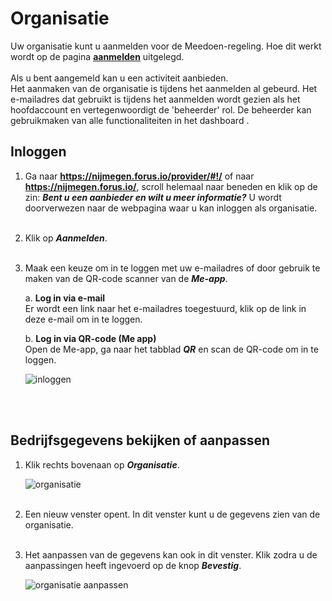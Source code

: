 # Organisatie

Uw organisatie kunt u aanmelden voor de Meedoen-regeling. Hoe dit werkt wordt op de pagina **[aanmelden](http://help.forus.io/nijmegen/aanbieder/aanmelden/)** uitgelegd.
<br /><br />
Als u bent aangemeld kan u een activiteit aanbieden.
<br />
Het aanmaken van de organisatie is tijdens het aanmelden al gebeurd. Het e-mailadres dat gebruikt is tijdens het aanmelden wordt gezien als het hoofdaccount en vertegenwoordigt de 'beheerder' rol. De beheerder kan gebruikmaken van alle functionaliteiten in het dashboard .
&nbsp;

## Inloggen

1.  Ga naar **<a href="https://nijmegen.forus.io/provider/#!/" target="_blank">https://nijmegen.forus.io/provider/#!/</a>** of naar **<a href="https://nijmegen.forus.io/" target="_blank">https://nijmegen.forus.io/</a>**, scroll helemaal naar beneden en klik op de zin:
**_Bent u een aanbieder en wilt u meer informatie?_** U wordt doorverwezen naar de webpagina waar u kan inloggen als organisatie.
<br />&nbsp;

2.  Klik op **_Aanmelden_**.
<br />&nbsp;

3.  Maak een keuze om in te loggen met uw e-mailadres of door gebruik te maken van de QR-code scanner van de **_Me-app_**.

    a.   **Log in via e-mail**<br />
    Er wordt een link naar het e-mailadres toegestuurd, klik op de link in deze e-mail om in te loggen.

    b.  **Log in via QR-code (Me app)** <br />
    Open de Me-app, ga naar het tabblad **_QR_** en scan de QR-code om in te loggen.

    <img src="https://raw.githubusercontent.com/teamforus/manuals/master/img/manual-aanbieder-inloggen.png" alt="inloggen">
<br />&nbsp;


## Bedrijfsgegevens bekijken of aanpassen

1.  Klik rechts bovenaan op **_Organisatie_**.

    <img src="https://raw.githubusercontent.com/teamforus/manuals/master/img/manual-aanbieder-organisatie.png" alt="organisatie" style="max-width:300px">
    <br />&nbsp;&nbsp;

2.  Een nieuw venster opent. In dit venster kunt u de gegevens zien van de organisatie.
<br />&nbsp;

3.  Het aanpassen van de gegevens kan ook in dit venster. Klik zodra u de aanpassingen heeft ingevoerd op de knop **_Bevestig_**.

    <img src="https://raw.githubusercontent.com/teamforus/manuals/master/img/manual-aanbieder-organisatieaanpassen.png" alt="organisatie aanpassen">
    <br />&nbsp;
